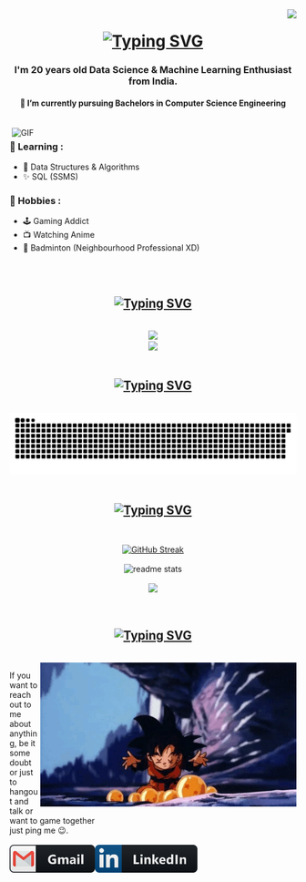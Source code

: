 <img align="right" src="https://visitor-badge.laobi.icu/badge?page_id=TheYashDevLadha.TheYashDevLadha&format=true" />

<div> <!--- Introduction --->
<h1 align="center">
<a href="https://git.io/typing-svg"><img src="https://readme-typing-svg.demolab.com?font=Righteous&size=30&pause=1000&center=true&vCenter=true&width=435&lines=Konichiwa+%F0%9F%91%8B;I'm+Yash+Dev+Ladha" alt="Typing SVG" /></a>
</h1>

<h3 align="center">I'm 20 years old Data Science & Machine Learning Enthusiast from India.</h3>
<h4 align='center'>🔭 I’m currently pursuing Bachelors in Computer Science Engineering </h4>

 <br/>
 
<img hight="400" width="500" alt="GIF" align="right" src="Assets/Goku.gif">

### 🌱 Learning :
- 🧠 Data Structures & Algorithms
- ✨ SQL (SSMS)

### 🎯 Hobbies : 
- 🕹️ Gaming Addict
- 📺 Watching Anime
- 🏸 Badminton (Neighbourhood Professional XD)

</br>
</br>
<div/>



<div> <!--- Language & Tools --->
<h2 align="center"><a href="https://git.io/typing-svg"><img src="https://readme-typing-svg.demolab.com?font=Righteous&size=30&pause=1000&color=F7F7F7&center=true&vCenter=true&repeat=false&width=435&lines=%E2%9A%92%EF%B8%8F+Languages-Tools+%E2%9A%92%EF%B8%8F" alt="Typing SVG" /></a></h2>
<br/>
<div align="center">
    <img src="https://skillicons.dev/icons?i=html,css,vscode,github,git" /><br>
    <img src="https://skillicons.dev/icons?i=cpp,python,mysql,flask" /><br>
</div>
 </br>
</div>



<div align="center"> <!--- Snake --->
  <h2><a href="https://git.io/typing-svg"><img src="https://readme-typing-svg.demolab.com?font=Righteous&size=30&pause=1000&color=F7F7F7&center=true&vCenter=true&repeat=false&width=435&lines=%F0%9F%90%8D+My+Contributions+%F0%9F%90%8D" alt="Typing SVG" /></a></h2>
  <br>
  <img alt="snake eating my contributions" src="https://github.com/TheYashDevLadha/TheYashDevLadha/blob/output/github-snake-dark.svg" />
  
  </br>
  </br>
</div>



<div> <!--- Stats --->
<h2 align="center"><a href="https://git.io/typing-svg"><img src="https://readme-typing-svg.demolab.com?font=Righteous&size=30&pause=1000&color=F7F7F7&center=true&vCenter=true&repeat=false&width=435&lines=%E2%9A%A1+Stats+%E2%9A%A1" alt="Typing SVG" /></a></h2>
</br>
<p align=center>
  <a href="https://git.io/streak-stats"><img src="https://github-readme-stats.vercel.app/api?username=TheYashDevLadha&theme=blue_navy&hide_border=false&include_all_commits=false&count_private=false" alt="GitHub Streak" /></a>
 </br>
 </br>
  <img width=390 src="https://github-readme-streak-stats.herokuapp.com/?user=TheYashDevLadha&theme=blue_navy&hide_border=false" alt="readme stats" />
  </br>
 </br>
  <img src="https://github-readme-stats.vercel.app/api/top-langs/?username=TheYashDevLadha&theme=blue_navy&hide_border=false&include_all_commits=false&count_private=false&layout=compact" />
<p>
 </br>
</div>



<div> <!--- Contact Me --->
<h2 align="center"><a href="https://git.io/typing-svg"><img src="https://readme-typing-svg.demolab.com?font=Righteous&size=30&pause=1000&color=F7F7F7&center=true&vCenter=true&repeat=false&width=435&lines=%F0%9F%93%9F+Contact+Me+%F0%9F%93%9F" alt="Typing SVG" /></a></h2>

<p>
 </br>


<img hight="320" width="450" align="right" alt="GIF" src="Assets/Dragon_Balls.gif">


If you want to reach out to me about anything, be it some doubt or just to hangout and talk or want to game together </br> just ping me 😉.
</br>
</br>
<a href="mailto:Yashdevladdha@gmail.com">
 <img align="left" alt="Gmail" width="150" hight="120" src="Assets/Icons/gmail.png" />
</a>
<a href="https://www.linkedin.com/in/yash-dev-laddha-81637b318/">
  <img align="left" alt="Linkedin" width="180" hight="120" src="Assets/Icons/linkedin.png" />
</br>
</br>
</br>
</a>
<!-- <a href="https://steamcommunity.com/profiles/76561198981743727">
  <img align="left" alt="Steam" width="230" hight="200" src="Assets/Icons/steam.png" />
</a> -->
 </p>
 </div>
 
